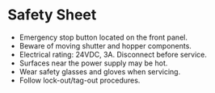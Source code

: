 # Safety Sheet

- Emergency stop button located on the front panel.
- Beware of moving shutter and hopper components.
- Electrical rating: 24VDC, 3A. Disconnect before service.
- Surfaces near the power supply may be hot.
- Wear safety glasses and gloves when servicing.
- Follow lock-out/tag-out procedures.

